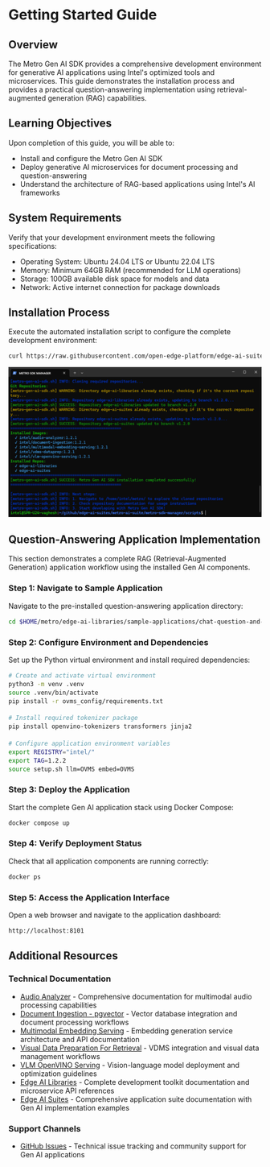 # Getting Started Guide

## Overview

The Metro Gen AI SDK provides a comprehensive development environment for generative AI applications using Intel's optimized tools and microservices. This guide demonstrates the installation process and provides a practical question-answering implementation using retrieval-augmented generation (RAG) capabilities.

## Learning Objectives

Upon completion of this guide, you will be able to:
- Install and configure the Metro Gen AI SDK
- Deploy generative AI microservices for document processing and question-answering
- Understand the architecture of RAG-based applications using Intel's AI frameworks

## System Requirements

Verify that your development environment meets the following specifications:

- Operating System: Ubuntu 24.04 LTS or Ubuntu 22.04 LTS
- Memory: Minimum 64GB RAM (recommended for LLM operations)
- Storage: 100GB available disk space for models and data
- Network: Active internet connection for package downloads

## Installation Process

Execute the automated installation script to configure the complete development environment:

```bash
curl https://raw.githubusercontent.com/open-edge-platform/edge-ai-suites/refs/heads/main/metro-ai-suite/metro-sdk-manager/scripts/metro-gen-ai-sdk.sh | bash
```

![Metro Gen AI SDK Installation](images/metro-gen-ai-sdk-install.png)


## Question-Answering Application Implementation

This section demonstrates a complete RAG (Retrieval-Augmented Generation) application workflow using the installed Gen AI components.

### Step 1: Navigate to Sample Application

Navigate to the pre-installed question-answering application directory:

```bash
cd $HOME/metro/edge-ai-libraries/sample-applications/chat-question-and-answer
```

### Step 2: Configure Environment and Dependencies

Set up the Python virtual environment and install required dependencies:

```bash
# Create and activate virtual environment
python3 -m venv .venv
source .venv/bin/activate
pip install -r ovms_config/requirements.txt

# Install required tokenizer package
pip install openvino-tokenizers transformers jinja2

# Configure application environment variables
export REGISTRY="intel/"
export TAG=1.2.2
source setup.sh llm=OVMS embed=OVMS
```

### Step 3: Deploy the Application

Start the complete Gen AI application stack using Docker Compose:

```bash
docker compose up
```
### Step 4: Verify Deployment Status

Check that all application components are running correctly:

```bash
docker ps
```


### Step 5: Access the Application Interface

Open a web browser and navigate to the application dashboard:

```bash
http://localhost:8101
```

## Additional Resources

### Technical Documentation
- [Audio Analyzer](https://docs.openedgeplatform.intel.com/dev/edge-ai-libraries/audio-analyzer/index.html) - Comprehensive documentation for multimodal audio processing capabilities
- [Document Ingestion - pgvector](https://github.com/open-edge-platform/edge-ai-libraries/blob/main/microservices/document-ingestion/pgvector/docs/get-started.md) - Vector database integration and document processing workflows
- [Multimodal Embedding Serving](https://github.com/open-edge-platform/edge-ai-libraries/blob/main/microservices/multimodal-embedding-serving/docs/user-guide/Overview.md) - Embedding generation service architecture and API documentation
- [Visual Data Preparation For Retrieval](https://github.com/open-edge-platform/edge-ai-libraries/blob/main/microservices/visual-data-preparation-for-retrieval/vdms/docs/user-guide/Overview.md) - VDMS integration and visual data management workflows
- [VLM OpenVINO Serving](https://github.com/open-edge-platform/edge-ai-libraries/blob/main/microservices/vlm-openvino-serving/docs/user-guide/Overview.md) - Vision-language model deployment and optimization guidelines
- [Edge AI Libraries](https://docs.openedgeplatform.intel.com/dev/ai-libraries.html) - Complete development toolkit documentation and microservice API references
- [Edge AI Suites](https://docs.openedgeplatform.intel.com/dev/ai-suite-metro.html) - Comprehensive application suite documentation with Gen AI implementation examples

### Support Channels
- [GitHub Issues](https://github.com/open-edge-platform/edge-ai-libraries/issues) - Technical issue tracking and community support for Gen AI applications